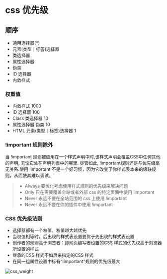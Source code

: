 # css 优先级

## 顺序

- 通用选择器(*)
- 元素(类型｜标签)选择器
- 类选择器
- 属性选择器
- 伪类
- ID 选择器
- 内敛样式

### 权重值

- 内敛样式 1000
- ID 选择器 100
- Class 类选择器 10
- 属性选择器 伪类 10
- HTML 元素(类型｜标签)选择器 1

### !important 规则除外

当 !important 规则被应用在一个样式声明中时,该样式声明会覆盖CSS中任何其他的声明, 无论它处在声明列表中的哪里. 尽管如此, !important规则还是与优先级毫无关系.使用 !important 不是一个好习惯，因为它改变了你样式表本来的级联规则，从而使其难以调试。

> - Always 要优化考虑使用样式规则的优先级来解决问题
> - Only 只在需要覆盖全站或者外部 css 的特定页面中使用 !important
> - Never 永远不要在全站范围的 css 上使用 !important
> - Never 永远不要在你的插件中使用 !important

### CSS 优先级法则

- 选择器都有一个权值，权值越大越优先
- 当权值相等时，后出现的样式表设置要优于先出现的样式表设置
- 创作者的规则高于浏览者：即网页编写者设置的CSS 样式的优先权高于浏览器所设置的样式
- 继承的CSS 样式不如后来指定的CSS 样式
- 在同一组属性设置中标有“!important”规则的优先级最大

![css_weight](/image/css/css_weight.png)
